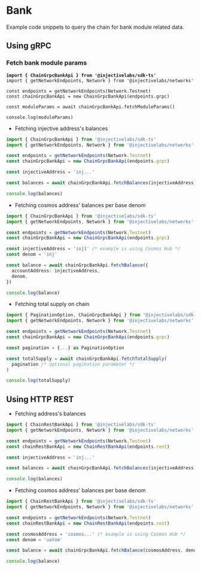 # Bank

Example code snippets to query the chain for bank module related data.

## Using gRPC

### Fetch bank module params

<pre class="language-ts"><code class="lang-ts"><strong>import { ChainGrpcBankApi } from '@injectivelabs/sdk-ts'
</strong>import { getNetworkEndpoints, Network } from '@injectivelabs/networks'

const endpoints = getNetworkEndpoints(Network.Testnet)
const chainGrpcBankApi = new ChainGrpcBankApi(endpoints.grpc)

const moduleParams = await chainGrpcBankApi.fetchModuleParams()

console.log(moduleParams)
</code></pre>

- Fetching injective address's balances

```ts
import { ChainGrpcBankApi } from '@injectivelabs/sdk-ts'
import { getNetworkEndpoints, Network } from '@injectivelabs/networks'

const endpoints = getNetworkEndpoints(Network.Testnet)
const chainGrpcBankApi = new ChainGrpcBankApi(endpoints.grpc)

const injectiveAddress = 'inj...'

const balances = await chainGrpcBankApi.fetchBalances(injectiveAddress)

console.log(balances)
```

- Fetching cosmos address' balances per base denom

```ts
import { ChainGrpcBankApi } from '@injectivelabs/sdk-ts'
import { getNetworkEndpoints, Network } from '@injectivelabs/networks'

const endpoints = getNetworkEndpoints(Network.Testnet)
const chainGrpcBankApi = new ChainGrpcBankApi(endpoints.grpc)

const injectiveAddress = 'inj1' /* example is using Cosmos Hub */
const denom = 'inj'

const balance = await chainGrpcBankApi.fetchBalance({
  accountAddress: injectiveAddress,
  denom,
})

console.log(balance)
```

- Fetching total supply on chain

```ts
import { PaginationOption, ChainGrpcBankApi } from '@injectivelabs/sdk-ts'
import { getNetworkEndpoints, Network } from '@injectivelabs/networks'

const endpoints = getNetworkEndpoints(Network.Testnet)
const chainGrpcBankApi = new ChainGrpcBankApi(endpoints.grpc)

const pagination = {...} as PaginationOption

const totalSupply = await chainGrpcBankApi.fetchTotalSupply(
  pagination /* optional pagination parameter */
)

console.log(totalSupply)
```

## Using HTTP REST

- Fetching address's balances

```ts
import { ChainRestBankApi } from '@injectivelabs/sdk-ts'
import { getNetworkEndpoints, Network } from '@injectivelabs/networks'

const endpoints = getNetworkEndpoints(Network.Testnet)
const chainRestBankApi = new ChainRestBankApi(endpoints.rest)

const injectiveAddress = 'inj...'

const balances = await chainGrpcBankApi.fetchBalances(injectiveAddress)

console.log(balances)
```

- Fetching cosmos address' balances per base denom

```ts
import { ChainRestBankApi } from '@injectivelabs/sdk-ts'
import { getNetworkEndpoints, Network } from '@injectivelabs/networks'

const endpoints = getNetworkEndpoints(Network.Testnet)
const chainRestBankApi = new ChainRestBankApi(endpoints.rest)

const cosmosAddress = 'cosmos...' /* example is using Cosmos Hub */
const denom = 'uatom'

const balance = await chainGrpcBankApi.fetchBalance(cosmosAddress, denom)

console.log(balance)
```
